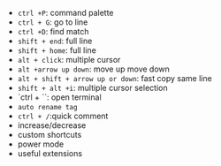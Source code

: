 - `ctrl +P`: command palette   
- `ctrl + G`: go to line 
- `ctrl +D`: find match
- `shift + end`: full line 
- `shift + home`: full line 
- `alt + click`: multiple cursor 
- `alt +arrow up down`: move up move down
- `alt + shift + arrow up or down`: fast copy same line 
- `shift + alt +i`: multiple cursor selection
- `ctrl + ``: open terminal
- `auto rename tag`
- `ctrl + /`:quick comment
- increase/decrease
- custom shortcuts
- power mode
- useful extensions
